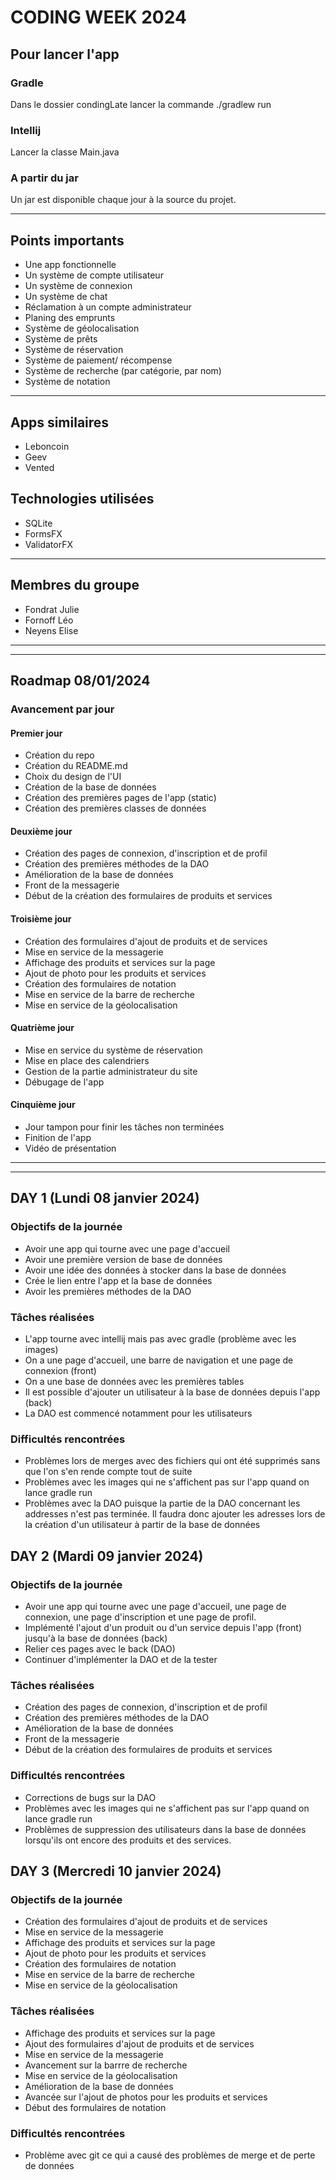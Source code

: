 # CODING WEEK 2024

## Pour lancer l'app 

### Gradle

Dans le dossier condingLate lancer la commande ./gradlew run

### Intellij

Lancer la classe Main.java

### A partir du jar

Un jar est disponible chaque jour à la source du projet.

---
## Points importants 


- Une app fonctionnelle
- Un système de compte utilisateur
- Un système de connexion
- Un système de chat
- Réclamation à un compte administrateur
- Planing des emprunts
- Système de géolocalisation
- Système de prêts
- Système de réservation
- Système de paiement/ récompense
- Système de recherche (par catégorie, par nom)
- Système de notation

---
## Apps similaires

- Leboncoin
- Geev
- Vented

## Technologies utilisées

- SQLite
- FormsFX
- ValidatorFX

---

## Membres du groupe

- Fondrat Julie
- Fornoff Léo
- Neyens Elise

---

---
## Roadmap 08/01/2024

### Avancement par jour

#### Premier jour
- Création du repo
- Création du README.md
- Choix du design de l'UI
- Création de la base de données
- Création des premières pages de l'app (static)
- Création des premières classes de données

#### Deuxième jour

- Création des pages de connexion, d'inscription et de profil
- Création des premières méthodes de la DAO
- Amélioration de la base de données
- Front de la messagerie
- Début de la création des formulaires de produits et services

#### Troisième jour

- Création des formulaires d'ajout de produits et de services
- Mise en service de la messagerie
- Affichage des produits et services sur la page 
- Ajout de photo pour les produits et services
- Création des formulaires de notation
- Mise en service de la barre de recherche
- Mise en service de la géolocalisation

#### Quatrième jour

- Mise en service du système de réservation
- Mise en place des calendriers
- Gestion de la partie administrateur du site
- Débugage de l'app

#### Cinquième jour

- Jour tampon pour finir les tâches non terminées
- Finition de l'app
- Vidéo de présentation

---

---

## DAY 1 (Lundi 08 janvier 2024)

### Objectifs de la journée

- Avoir une app qui tourne avec une page d'accueil
- Avoir une première version de base de données
- Avoir une idée des données à stocker dans la base de données
- Crée le lien entre l'app et la base de données
- Avoir les premières méthodes de la DAO 

### Tâches réalisées

- L'app tourne avec intellij mais pas avec gradle (problème avec les images)
- On a une page d'accueil, une barre de navigation et une page de connexion (front)
- On a une base de données avec les premières tables
- Il est possible d'ajouter un utilisateur à la base de données depuis l'app (back)
- La DAO est commencé notamment pour les utilisateurs

### Difficultés rencontrées

- Problèmes lors de merges avec des fichiers qui ont été supprimés sans que l'on s'en rende compte tout de suite
- Problèmes avec les images qui ne s'affichent pas sur l'app quand on lance gradle run
- Problèmes avec la DAO puisque la partie de la DAO concernant les addresses n'est pas terminée. Il faudra donc ajouter les adresses lors de la création d'un utilisateur à partir de la base de données

## DAY 2 (Mardi 09 janvier 2024)

### Objectifs de la journée

- Avoir une app qui tourne avec une page d'accueil, une page de connexion, une page d'inscription et une page de profil.
- Implémenté l'ajout d'un produit ou d'un service depuis l'app (front) jusqu'à la base de données (back)
- Relier ces pages avec le back (DAO)
- Continuer d'implémenter la DAO et de la tester


### Tâches réalisées


- Création des pages de connexion, d'inscription et de profil
- Création des premières méthodes de la DAO
- Amélioration de la base de données
- Front de la messagerie
- Début de la création des formulaires de produits et services


### Difficultés rencontrées

- Corrections de bugs sur la DAO
- Problèmes avec les images qui ne s'affichent pas sur l'app quand on lance gradle run
- Problèmes de suppression des utilisateurs dans la base de données lorsqu'ils ont encore des produits et des services.


## DAY 3 (Mercredi 10 janvier 2024)

### Objectifs de la journée

- Création des formulaires d'ajout de produits et de services
- Mise en service de la messagerie
- Affichage des produits et services sur la page
- Ajout de photo pour les produits et services
- Création des formulaires de notation
- Mise en service de la barre de recherche
- Mise en service de la géolocalisation


### Tâches réalisées


- Affichage des produits et services sur la page
- Ajout des formulaires d'ajout de produits et de services
- Mise en service de la messagerie
- Avancement sur la barrre de recherche
- Mise en service de la géolocalisation
- Amélioration de la base de données
- Avancée sur l'ajout de photos pour les produits et services
- Début des formulaires de notation



### Difficultés rencontrées

- Problème avec git ce qui a causé des problèmes de merge et de perte de données




